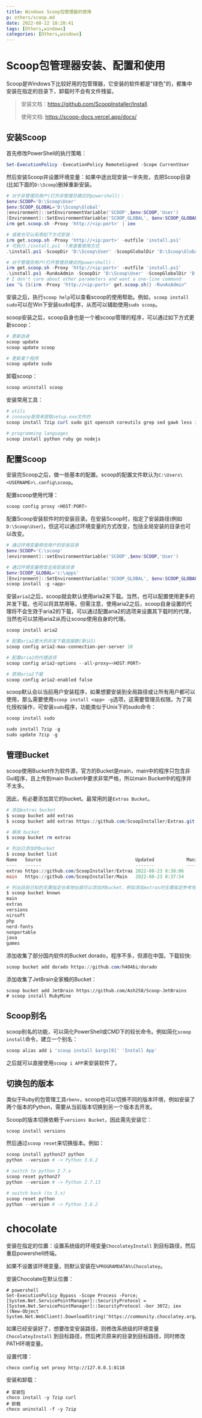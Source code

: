 ```yaml
---
title: Windows Scoop包管理器的使用
p: others/scoop.md
date: 2022-08-22 18:20:41
tags: [Others,windows]
categories: [Others,windows]
---
```


# Scoop包管理器安装、配置和使用

Scoop是Windows下比较好用的包管理器，它安装的软件都是"绿色"的，都集中安装在指定的目录下，卸载时不会有文件残留。

> 安装文档：<https://github.com/ScoopInstaller/Install>.
>
> 使用文档: <https://scoop-docs.vercel.app/docs/>

## 安装Scoop

首先修改PowerShell的执行策略：

```powershell
Set-ExecutionPolicy -ExecutionPolicy RemoteSigned -Scope CurrentUser
```

然后安装Scoop并设置环境变量：如果中途出现安装一半失败，去把Scoop目录(比如下面的`D:\Scoop`)删掉重新安装。

```powershell
# 对于非管理员用户(打开非管理员模式的powershell)：
$env:SCOOP='D:\Scoop\User'
$env:SCOOP_GLOBAL='D:\Scoop\Global'
[environment]::setEnvironmentVariable('SCOOP',$env:SCOOP,'User')
[Environment]::SetEnvironmentVariable('SCOOP_GLOBAL', $env:SCOOP_GLOBAL, 'Machine')
irm get.scoop.sh -Proxy 'http://<ip:port>' | iex

# 或者也可以采用如下方式安装：
irm get.scoop.sh -Proxy 'http://<ip:port>' -outfile 'install.ps1'
# 可执行./install.ps1 -?来查看使用方式
.\install.ps1 -ScoopDir 'D:\Scoop\User' -ScoopGlobalDir 'D:\Scoop\Global' -Proxy 'http://<ip:port>'

# 对于管理员用户(打开管理员模式的powershell)：
irm get.scoop.sh -Proxy 'http://<ip:port>' -outfile 'install.ps1'
.\install.ps1 -RunAsAdmin -ScoopDir 'D:\Scoop\User' -ScoopGlobalDir 'D:\Scoop\Global' -Proxy 'http://<ip:port>'
# I don't care about other parameters and want a one-line command
iex "& {$(irm -Proxy 'http://<ip:port>' get.scoop.sh)} -RunAsAdmin"
```

安装之后，执行`scoop help`可以查看scoop的使用帮助。例如，`scoop install sudo`可以在Win下安装sudo程序，从而可以辅助使用`sudo scoop`。

scoop安装之后，scoop自身也是一个被scoop管理的程序，可以通过如下方式更新scoop：

```powershell
# 更新自身
scoop update
scoop update scoop

# 更新某个程序
scoop update sudo
```

卸载scoop：

```powershell
scoop uninstall scoop
```

安装常用工具：

```powershell
# utils
# innounp是用来提取setup.exe文件的
scoop install 7zip curl sudo git openssh coreutils grep sed gawk less innounp

# programming languages
scoop install python ruby go nodejs
```

## 配置Scoop

安装完Scoop之后，做一些基本的配置。scoop的配置文件默认为`C:\Users\<USERNAME>\.config\scoop`。

配置scoop使用代理：

```powershell
scoop config proxy <HOST:PORT>
```

配置Scoop安装软件时的安装目录。在安装Scoop时，指定了安装路径(例如`D:\Scoop\User`)，但这可以通过环境变量的方式改变，包括全局安装的目录也可以改变。

```powershell
# 通过环境变量修改用户的安装目录
$env:SCOOP='C:\scoop'
[environment]::setEnvironmentVariable('SCOOP',$env:SCOOP,'User')

# 通过环境变量修改全局安装目录
$env:SCOOP_GLOBAL='c:\apps'
[Environment]::SetEnvironmentVariable('SCOOP_GLOBAL', $env:SCOOP_GLOBAL, 'Machine')
scoop install -g <app>
```

安装`aria2`之后，scoop就会默认使用aria2来下载。当然，也可以配置使用更多的并发下载，也可以将其禁用等。但需注意，使用aria2之后，scoop自身设置的代理将不会生效于aria2的下载，可以通过配置aria2的选项来设置其下载时的代理，当然也可以禁用aria2从而让scoop使用自身的代理。

```powershell
scoop install aria2

# 配置aria2更大的并发下载连接数(默认5)
scoop config aria2-max-connection-per-server 10

# 配置aria2的代理选项
scoop config aria2-options --all-proxy=<HOST:PORT>

# 禁用aria2下载
scoop config aria2-enabled false
```

scoop默认会以当前用户安装程序，如果想要安装到全局路径或让所有用户都可以使用，那么需要使用`scoop install <app> -g`选项，这需要管理员权限。为了简化授权操作，可安装`sudo`程序，功能类似于Unix下的sudo命令：
```powershell
scoop install sudo

sudo install 7zip -g
sudo update 7zip -g
```

## 管理Bucket

scoop使用Bucket作为软件源，官方的Bucket是main，main中的程序只包含非Gui程序，且上传到main Bucket中要求非常严格，所以main Bucket中的程序并不太多。

因此，有必要添加其它的bucket。最常用的是`Extras Bucket`。

```powershell
# 添加extras bucket
$ scoop bucket add extras
$ scoop bucket add extras https://github.com/ScoopInstaller/Extras.git

# 移除 bucket
$ scoop bucket rm extras

# 列出已添加的bucket
$ scoop bucket list
Name   Source                                   Updated            Manifests
----   ------                                   -------            ---------
extras https://github.com/ScoopInstaller/Extras 2022-08-23 8:38:06      1659
main   https://github.com/ScoopInstaller/Main   2022-08-23 8:37:54      1069

# 列出目前已知的无需指定仓库地址就可以添加的bucket，例如添加extras时无需指定参考地址
$ scoop bucket known
main
extras
versions
nirsoft
php
nerd-fonts
nonportable
java
games
```

添加收集了部分国内软件的Bucket dorado，程序不多，但源在中国，下载较快:

```powershell
scoop bucket add dorado https://github.com/h404bi/dorado
```

添加收集了JetBrain全家桶的Bucket：

```
scoop bucket add JetBrain https://github.com/Ash258/Scoop-JetBrains
# scoop install RubyMine
```

## Scoop别名

scoop别名的功能，可以简化PowerShell或CMD下的较长命令。例如简化`scoop install`命令，建立一个别名：

```powershell
scoop alias add i 'scoop install $args[0]' 'Install App'
```

之后就可以直接使用`scoop i APP`来安装软件了。

## 切换包的版本

类似于Ruby的包管理工具`rbenv`，scoop也可以切换不同的版本环境，例如安装了两个版本的Python，需要从当前版本切换到另一个版本去开发。

Scoop的版本切换依赖于`versions Bucket`，因此需先安装它：
```powershell
scoop install versions
```

然后通过`scoop reset`来切换版本。例如：

```powershell
scoop install python27 python
python --version # -> Python 3.6.2

# switch to python 2.7.x
scoop reset python27
python --version # -> Python 2.7.13

# switch back (to 3.x)
scoop reset python
python --version # -> Python 3.6.2
```

# chocolate

安装在指定的位置：设置系统级的环境变量`ChocolateyInstall` 到目标路径，然后重启powershell终端。

如果不设置该环境变量，则默认安装在`%PROGRAMDATA%\Chocolatey`。

安装Chocolate在默认位置：

```
# powershell
Set-ExecutionPolicy Bypass -Scope Process -Force; [System.Net.ServicePointManager]::SecurityProtocol = [System.Net.ServicePointManager]::SecurityProtocol -bor 3072; iex ((New-Object System.Net.WebClient).DownloadString('https://community.chocolatey.org/install.ps1'))
```

如果已经安装好了，想要改变安装路径，则修改系统级的环境变量`ChocolateyInstall` 到目标路径，然后拷贝原来的目录到目标路径，同时修改PATH环境变量。

设置代理：

```
choco config set proxy http://127.0.0.1:8118
```

安装和卸载：

```
# 安装包
choco install -y 7zip curl
# 卸载
choco uninstall -f -y 7zip
```

